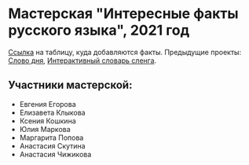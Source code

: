 # Мастерская "Интересные факты русского языка", 2021 год
[Ссылка](https://docs.google.com/spreadsheets/d/1QFlWrxqHyPia2qTCw8-VDy3zysB6KSbPY6PewHKltfg/edit#gid=0) на таблицу, куда добавляются факты. Предыдущие проекты: [Слово дня](https://github.com/dashapopova/Slovo-dnja), [Интерактивный словарь сленга](https://github.com/dashapopova/Interactive-Dictionary).




## Участники мастерской:
* Евгения Егорова
* Елизавета Клыкова
* Ксения Кошкина
* Юлия Маркова
* Маргарита Попова
* Анастасия Скутина
* Анастасия Чижикова

